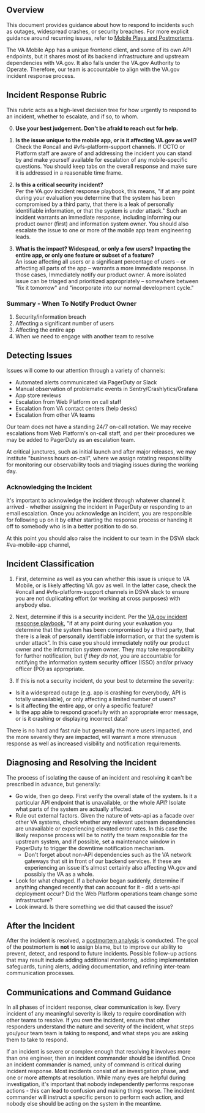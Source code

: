 ## Overview
This document provides guidance about how to respond to incidents such as outages, widespread crashes, or security breaches. For more explicit guidance around recurring issues, refer to [Mobile Plays and Postmortems](https://github.com/department-of-veterans-affairs/va.gov-team/blob/master/products/va-mobile-app/operations/Mobile%20Plays%20and%20Postmortems.md).

The VA Mobile App has a unique frontend client, and some of its own API endpoints, but it shares most of its backend infrastructure and upstream dependencies with VA.gov. It also falls under the VA.gov Authority to Operate. Therefore, our team is accountable to align with the VA.gov incident response process. 

## Incident Response Rubric
This rubric acts as a high-level decision tree for how urgently to respond to an incident, whether to escalate, and if so, to whom. 

0. **Use your best judgement. Don't be afraid to reach out for help.**

1. **Is the issue unique to the mobile app, or is it affecting VA.gov as well?**<br/>
  Check the #oncall and #vfs-platform-support channels. If OCTO or Platform staff are aware of and addressing the incident you can stand by and make yourself available for escalation of any mobile-specific questions. You should keep tabs on the overall response and make sure it is addressed in a reasonable time frame.

2. **Is this a critical security incident?**<br/>
  Per the VA.gov incident response playbook, this means, "if at any point during your evaluation you determine that the system has been compromised by a third party, that there is a leak of personally identifiable information, or that the system is under attack." Such an incident warrants an immediate response, including informing our product owner (first) and information system owner. You should also escalate the issue to one or more of the mobile app team engineering leads.
  
3. **What is the impact? Widespead, or only a few users? Impacting the entire app, or only one feature or subset of a feature?**<br/>
  An issue affecting all users or a significant percentage of users – or affecting all parts of the app – warrants a more immediate response. In those cases, Immediately notify our product owner. A more isolated issue can be triaged and prioritized appropriately – somewhere between "fix it tomorrow" and "incorporate into our normal development cycle."
  
### Summary - When To Notify Product Owner
1. Security/information breach
2. Affecting a significant number of users
3. Affecting the entire app
4. When we need to engage with another team to resolve

## Detecting Issues
Issues will come to our attention through a variety of channels:
- Automated alerts communicated via PagerDuty or Slack
- Manual observation of problematic events in Sentry/Crashlytics/Grafana
- App store reviews
- Escalation from Web Platform on call staff
- Escalation from VA contact centers (help desks)
- Escalation from other VA teams

Our team does not have a standing 24/7 on-call rotation. We may receive escalations from Web Platform's on-call staff, and per their procedures we may be added to PagerDuty as an escalation team.  

At critical junctures, such as initial launch and after major releases, we may institute "business hours on-call", where we assign rotating responsibility for monitoring our observability tools and triaging issues during the working day. 

### Acknowledging the Incident
It's important to acknowledge the incident through whatever channel it arrived - whether assigning the incident in PagerDuty or responding to an email escalation. Once you acknowledge an incident, you are responsible for following up on it by either starting the response process or handing it off to somebody who is in a better position to do so. 

At this point you should also raise the incident to our team in the DSVA slack #va-mobile-app channel, 

## Incident Classification
1. First, determine as well as you can whether this issue is unique to VA Mobile, or is likely affecting VA.gov as well. In the latter case, check the #oncall and #vfs-platform-support channels in DSVA slack to ensure you are not duplicating effort (or working at cross purposes) with anybody else.

2. Next, determine if this is a security incident. Per the [VA.gov incident response playbook](https://github.com/department-of-veterans-affairs/devops/blob/master/docs/Incident%20Response%20Playbook.md), "if at any point during your evaluation you determine that the system has been compromised by a third party, that there is a leak of personally identifiable information, or that the system is under attack". In this case you should immediately notify our product owner and the information system owner. They may take responsibility for further notification, but _if they do not_, you are accountable for notifying the information system security officer (ISSO) and/or privacy officer (PO) as appropriate. 

3. If this is not a security incident, do your best to determine the severity:
  - Is it a widespread outage (e.g. app is crashing for everybody, API is totally unavailable), or only affecting a limited number of users?
  - Is it affecting the entire app, or only a specific feature?
  - Is the app able to respond gracefully with an appropriate error message, or is it crashing or displaying incorrect data?
 
 There is no hard and fast rule but generally the more users impacted, and the more severely they are impacted, will warrant a more strenuous response as well as increased visibility and notification requirements. 

## Diagnosing and Resolving the Incident
The process of isolating the cause of an incident and resolving it can't be prescribed in advance, but generally:

- Go wide, then go deep. First verify the overall state of the system. Is it a particular API endpoint that is unavailable, or the whole API? Isolate what parts of the system are actually affected.
- Rule out external factors. Given the nature of vets-api as a facade over other VA systems, check whether any relevant upstream dependencies are unavailable or experiencing elevated error rates. In this case the likely response process will be to notify the team responsible for the upstream system, and if possible, set a maintenance window in PagerDuty to trigger the downtime notification mechanism. 
  - Don't forget about non-API dependencies such as the VA network gateways that sit in front of our backend services. If these are experiencing an issue it's almost certainly also affecting VA.gov and possibly the VA as a whole. 
- Look for what changed. If a behavior began suddenly, determine if anything changed recently that can account for it - did a vets-api deployment occur? Did the Web Platform operations team change some infrastructure?
- Look inward. Is there something we did that caused the issue? 

## After the Incident
After the incident is resolved, a [postmortem analysis](https://github.com/department-of-veterans-affairs/va.gov-team-sensitive/tree/master/Postmortems) is conducted. The goal of the postmortem is **not** to assign blame, but to improve our ability to prevent, detect, and respond to future incidents. Possible follow-up actions that may result include adding additional monitoring, adding implementation safeguards, tuning alerts, adding documentation, and refining inter-team communication processes.

## Communications and Command Guidance
In all phases of incident response, clear communication is key. Every incident of any meaningful severity is likely to require coordination with other teams to resolve. If you own the incident, ensure that other responders understand the nature and severity of the incident, what steps you/your team team is taking to respond, and what steps you are asking them to take to respond. 

If an incident is severe or complex enough that resolving it involves more than one engineer, then an incident commander should be identified. Once an incident commander is named, unity of command is critical during incident response. Most incidents consist of an investigation phase, and one or more attempts at resolution. While many eyes are helpful during investigation, it's important that nobody independently performs response actions - this can lead to confusion and making things worse. The incident commander will instruct a specific person to perform each action, and nobody else should be acting on the system in the meantime. 
